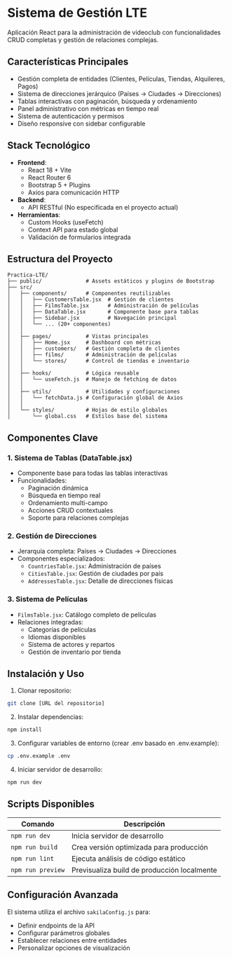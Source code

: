 # Sistema de Gestión LTE

Aplicación React para la administración de videoclub con funcionalidades CRUD completas y gestión de relaciones complejas.

## Características Principales
- Gestión completa de entidades (Clientes, Películas, Tiendas, Alquileres, Pagos)
- Sistema de direcciones jerárquico (Países → Ciudades → Direcciones)
- Tablas interactivas con paginación, búsqueda y ordenamiento
- Panel administrativo con métricas en tiempo real
- Sistema de autenticación y permisos
- Diseño responsive con sidebar configurable

## Stack Tecnológico
- **Frontend**: 
  - React 18 + Vite
  - React Router 6
  - Bootstrap 5 + Plugins
  - Axios para comunicación HTTP
- **Backend**:
  - API RESTful (No especificada en el proyecto actual)
- **Herramientas**:
  - Custom Hooks (useFetch)
  - Context API para estado global
  - Validación de formularios integrada

## Estructura del Proyecto
```
Practica-LTE/
├── public/              # Assets estáticos y plugins de Bootstrap
├── src/
│   ├── components/      # Componentes reutilizables
│   │   ├── CustomersTable.jsx  # Gestión de clientes
│   │   ├── FilmsTable.jsx      # Administración de películas
│   │   ├── DataTable.jsx       # Componente base para tablas
│   │   ├── Sidebar.jsx         # Navegación principal
│   │   └── ... (20+ componentes)
│   │
│   ├── pages/           # Vistas principales
│   │   ├── Home.jsx     # Dashboard con métricas
│   │   ├── customers/   # Gestión completa de clientes
│   │   ├── films/       # Administración de películas
│   │   └── stores/      # Control de tiendas e inventario
│   │
│   ├── hooks/           # Lógica reusable
│   │   └── useFetch.js  # Manejo de fetching de datos
│   │
│   ├── utils/           # Utilidades y configuraciones
│   │   └── fetchData.js # Configuración global de Axios
│   │
│   └── styles/          # Hojas de estilo globales
│       └── global.css   # Estilos base del sistema
```

## Componentes Clave

### 1. Sistema de Tablas (DataTable.jsx)
- Componente base para todas las tablas interactivas
- Funcionalidades:
  - Paginación dinámica
  - Búsqueda en tiempo real
  - Ordenamiento multi-campo
  - Acciones CRUD contextuales
  - Soporte para relaciones complejas

### 2. Gestión de Direcciones
- Jerarquía completa: Países → Ciudades → Direcciones
- Componentes especializados:
  - `CountriesTable.jsx`: Administración de países
  - `CitiesTable.jsx`: Gestión de ciudades por país
  - `AddressesTable.jsx`: Detalle de direcciones físicas

### 3. Sistema de Películas
- `FilmsTable.jsx`: Catálogo completo de películas
- Relaciones integradas:
  - Categorías de películas
  - Idiomas disponibles
  - Sistema de actores y repartos
  - Gestión de inventario por tienda

## Instalación y Uso

1. Clonar repositorio:
```bash
git clone [URL del repositorio]
```

2. Instalar dependencias:
```bash
npm install
```

3. Configurar variables de entorno (crear .env basado en .env.example):
```bash
cp .env.example .env
```

4. Iniciar servidor de desarrollo:
```bash
npm run dev
```

## Scripts Disponibles
| Comando           | Descripción                              |
|-------------------|------------------------------------------|
| `npm run dev`     | Inicia servidor de desarrollo            |
| `npm run build`   | Crea versión optimizada para producción  |
| `npm run lint`    | Ejecuta análisis de código estático      |
| `npm run preview` | Previsualiza build de producción localmente |

## Configuración Avanzada
El sistema utiliza el archivo `sakilaConfig.js` para:
- Definir endpoints de la API
- Configurar parámetros globales
- Establecer relaciones entre entidades
- Personalizar opciones de visualización
